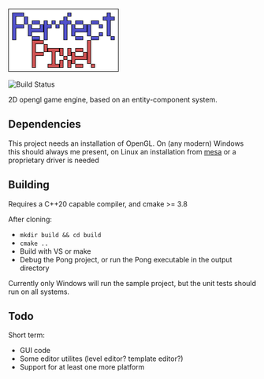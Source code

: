 ![PerfectPixel](dist/splash.png)

![Build Status](https://github.com/Ezphares/PerfectPixel/actions/workflows/c-cpp.yml/badge.svg)

2D opengl game engine, based on an entity-component system.

## Dependencies
This project needs an installation of OpenGL. On (any modern) Windows this should always me present, on Linux an installation from [mesa](https://mesa3d.org/) or a proprietary driver is needed

## Building
Requires a C++20 capable compiler, and cmake >= 3.8

After cloning:
* `mkdir build && cd build`
* `cmake ..`
* Build with VS or make
* Debug the Pong project, or run the Pong executable in the output directory

Currently only Windows will run the sample project, but the unit tests should run on all systems.

## Todo

Short term:
* GUI code
* Some editor utilites (level editor? template editor?)
* Support for at least one more platform
